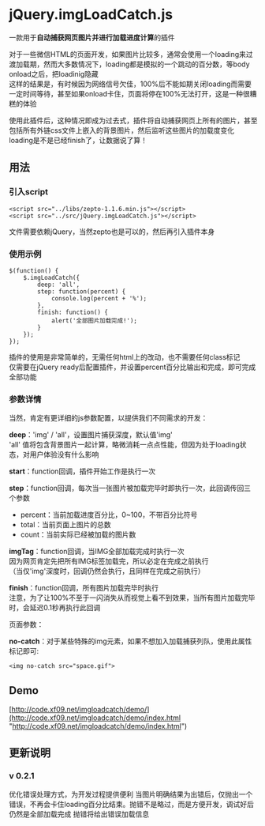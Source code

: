 # jQuery.imgLoadCatch.js #

一款用于**自动捕获网页图片并进行加载进度计算**的插件

对于一些微信HTML的页面开发，如果图片比较多，通常会使用一个loading来过渡加载期，然而大多数情况下，loading都是模拟的一个跳动的百分数，等body onload之后，把loadinig隐藏  
这样的结果是，有时候因为网络信号欠佳，100%后不能如期关闭loading而需要一定时间等待，甚至如果onload卡住，页面将停在100%无法打开，这是一种很糟糕的体验

使用此插件后，这种情况即成为过去式，插件将自动捕获网页上所有的图片，甚至包括所有外链css文件上嵌入的背景图片，然后监听这些图片的加载度变化  
loading是不是已经finish了，让数据说了算！


## 用法 ##

### 引入script ###
	<script src="../libs/zepto-1.1.6.min.js"></script>
	<script src="../src/jQuery.imgLoadCatch.js"></script>

文件需要依赖jQuery，当然zepto也是可以的，然后再引入插件本身

### 使用示例 ###

	$(function() {
		$.imgLoadCatch({
			deep: 'all',
			step: function(percent) {
				console.log(percent + '%');
			},
			finish: function() {
				alert('全部图片加载完成!');
			}
		});
	});

插件的使用是非常简单的，无需任何html上的改动，也不需要任何class标记  
仅需要在jQuery ready后配置插件，并设置percent百分比输出和完成，即可完成全部功能

### 参数详情 ###

当然，肯定有更详细的js参数配置，以提供我们不同需求的开发：

**deep**：'img' / 'all'，设置图片捕获深度，默认值'img'  
'all' 值将包含背景图片一起计算，略微消耗一点点性能，但因为处于loading状态，对用户体验没有什么影响

**start**：function回调，插件开始工作是执行一次

**step**：function回调，每次当一张图片被加载完毕时即执行一次，此回调传回三个参数

- percent：当前加载进度百分比，0~100，不带百分比符号
- total：当前页面上图片的总数
- count：当前实际已经被加载的图片数

**imgTag**：function回调，当IMG全部加载完成时执行一次  
因为网页肯定先把所有IMG标签加载完，所以必定在完成之前执行  
（当仅'img'深度时，回调仍然会执行，且同样在完成之前执行）

**finish**：function回调，所有图片加载完毕时执行  
注意，为了让100%不至于一闪消失从而视觉上看不到效果，当所有图片加载完毕时，会延迟0.1秒再执行此回调

页面参数：

**no-catch**：对于某些特殊的img元素，如果不想加入加载捕获列队，使用此属性标记即可:

	<img no-catch src="space.gif">


## Demo ##
[http://code.xf09.net/imgloadcatch/demo/](http://code.xf09.net/imgloadcatch/demo/index.html "http://code.xf09.net/imgloadcatch/demo/index.html")

## 更新说明 ##

### v 0.2.1 ###
优化错误处理方式，为开发过程提供便利
当图片明确结果为出错后，仅抛出一个错误，不再会卡住loading百分比结束。抛错不是略过，而是方便开发，调试好后仍然是全部加载完成
抛错将给出错误加载信息

